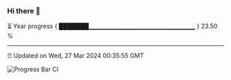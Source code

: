 ### Hi there 👋

⏳ Year progress { ███████▁▁▁▁▁▁▁▁▁▁▁▁▁▁▁▁▁▁▁▁▁▁▁ } 23.50 %

---

⏰ Updated on Wed, 27 Mar 2024 00:35:55 GMT

![Progress Bar CI](https://github.com/Shyam-Makwana/GitHub-Actions-Demo/workflows/Progress%20Bar%20CI/badge.svg)
